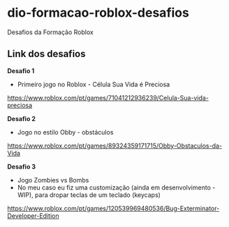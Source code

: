 # dio-formacao-roblox-desafios

Desafios da Formação Roblox

## Link dos desafios

**Desafio 1**

- Primeiro jogo no Roblox - Célula Sua Vida é Preciosa

https://www.roblox.com/pt/games/71041212936239/Celula-Sua-vida-preciosa

**Desafio 2**

- Jogo no estilo Obby - obstáculos

https://www.roblox.com/pt/games/89324359171715/Obby-Obstaculos-da-Vida

**Desafio 3**

- Jogo Zombies vs Bombs
- No meu caso eu fiz uma customização (ainda em desenvolvimento - WIP), para dropar teclas de um teclado (keycaps)

https://www.roblox.com/pt/games/120539969480536/Bug-Exterminator-Developer-Edition

